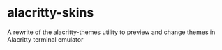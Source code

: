 # alacritty-skins
A rewrite of the alacritty-themes utility to preview and change themes in Alacritty terminal emulator
